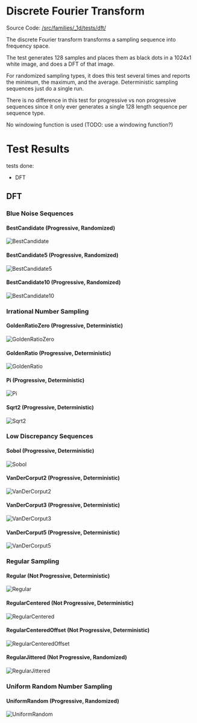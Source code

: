 # Discrete Fourier Transform
Source Code: [/src/families/_1d/tests/dft/](../../../../src/families/_1d/tests/dft/)

The discrete Fourier transform transforms a sampling sequence into frequency space.

The test generates 128 samples and places them as black dots in a 1024x1 white image, and does a DFT of that image.

For randomized sampling types, it does this test several times and reports the minimum, the maximum, and the average.  Deterministic sampling sequences just do a single run.

There is no difference in this test for progressive vs non progressive sequences since it only ever generates a single 128 length sequence per sequence type.

No windowing function is used (TODO: use a windowing function?)

# Test Results
 tests done:
* DFT
## DFT
### Blue Noise Sequences
#### BestCandidate (Progressive, Randomized)
![BestCandidate](../../../_1d/samples/blue_noise/DFT_BestCandidate.png)  
#### BestCandidate5 (Progressive, Randomized)
![BestCandidate5](../../../_1d/samples/blue_noise/DFT_BestCandidate5.png)  
#### BestCandidate10 (Progressive, Randomized)
![BestCandidate10](../../../_1d/samples/blue_noise/DFT_BestCandidate10.png)  
### Irrational Number Sampling
#### GoldenRatioZero (Progressive, Deterministic)
![GoldenRatioZero](../../../_1d/samples/irrational_numbers/DFT_GoldenRatioZero.png)  
#### GoldenRatio (Progressive, Deterministic)
![GoldenRatio](../../../_1d/samples/irrational_numbers/DFT_GoldenRatio.png)  
#### Pi (Progressive, Deterministic)
![Pi](../../../_1d/samples/irrational_numbers/DFT_Pi.png)  
#### Sqrt2 (Progressive, Deterministic)
![Sqrt2](../../../_1d/samples/irrational_numbers/DFT_Sqrt2.png)  
### Low Discrepancy Sequences
#### Sobol (Progressive, Deterministic)
![Sobol](../../../_1d/samples/lds/DFT_Sobol.png)  
#### VanDerCorput2 (Progressive, Deterministic)
![VanDerCorput2](../../../_1d/samples/lds/DFT_VanDerCorput2.png)  
#### VanDerCorput3 (Progressive, Deterministic)
![VanDerCorput3](../../../_1d/samples/lds/DFT_VanDerCorput3.png)  
#### VanDerCorput5 (Progressive, Deterministic)
![VanDerCorput5](../../../_1d/samples/lds/DFT_VanDerCorput5.png)  
### Regular Sampling
#### Regular (Not Progressive, Deterministic)
![Regular](../../../_1d/samples/regular/DFT_Regular.png)  
#### RegularCentered (Not Progressive, Deterministic)
![RegularCentered](../../../_1d/samples/regular/DFT_RegularCentered.png)  
#### RegularCenteredOffset (Not Progressive, Deterministic)
![RegularCenteredOffset](../../../_1d/samples/regular/DFT_RegularCenteredOffset.png)  
#### RegularJittered (Not Progressive, Randomized)
![RegularJittered](../../../_1d/samples/regular/DFT_RegularJittered.png)  
### Uniform Random Number Sampling
#### UniformRandom (Progressive, Randomized)
![UniformRandom](../../../_1d/samples/uniform_random/DFT_UniformRandom.png)  
